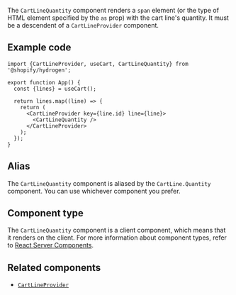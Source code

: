 <!-- This file is generated from source code in the Shopify/hydrogen repo. Edit the files in /packages/hydrogen/src/components/CartLineQuantity and run 'yarn generate-docs' at the root of this repo. For more information, refer to https://github.com/Shopify/shopify-dev/blob/master/content/internal/operations/hydrogen-reference-docs.md. -->

The `CartLineQuantity` component renders a `span` element (or the type of HTML element
specified by the `as` prop) with the cart line's quantity. It must be a descendent of a `CartLineProvider` component.

## Example code

```tsx
import {CartLineProvider, useCart, CartLineQuantity} from '@shopify/hydrogen';

export function App() {
  const {lines} = useCart();

  return lines.map((line) => {
    return (
      <CartLineProvider key={line.id} line={line}>
        <CartLineQuantity />
      </CartLineProvider>
    );
  });
}
```

## Alias

The `CartLineQuantity` component is aliased by the `CartLine.Quantity` component. You can use whichever component you prefer.

## Component type

The `CartLineQuantity` component is a client component, which means that it renders on the client. For more information about component types, refer to [React Server Components](/custom-storefronts/hydrogen/framework/react-server-components).

## Related components

- [`CartLineProvider`](/api/hydrogen/components/cart/cartlineprovider)
